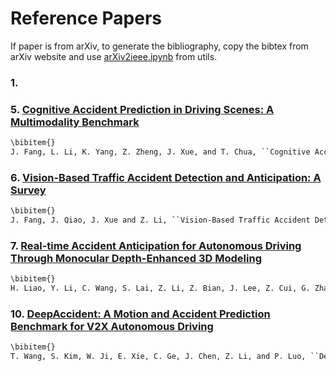 # Reference Papers
If paper is from arXiv, to generate the bibliography, copy the bibtex from arXiv website and use [arXiv2ieee.ipynb](../utils/arXiv2ieee.ipynb) from utils.

### 1. 



### 5. [Cognitive Accident Prediction in Driving Scenes: A Multimodality Benchmark](Cognitive_Accident_Prediction.pdf)
```markdown
\bibitem{}
J. Fang, L. Li, K. Yang, Z. Zheng, J. Xue, and T. Chua, ``Cognitive Accident Prediction in Driving Scenes: A Multimodality Benchmark,'' 2023, arXiv:2212.09381
```

### 6. [Vision-Based Traffic Accident Detection and Anticipation: A Survey](Vision_Based_Traffic_Accident_Detection_and_Anticipation_survey.pdf)
```markdown
\bibitem{}
J. Fang, J. Qiao, J. Xue and Z. Li, ``Vision-Based Traffic Accident Detection and Anticipation: A Survey,'' in IEEE Transactions on Circuits and Systems for Video Technology, vol. 34, no. 4, pp. 1983-1999, April 2024, doi: 10.1109/TCSVT.2023.3307655.
```

### 7. [Real-time Accident Anticipation for Autonomous Driving Through Monocular Depth-Enhanced 3D Modeling](Real_time_Accident_Anticipation_for_Autonomous_Driving_Through.pdf)
```markdown
\bibitem{}
H. Liao, Y. Li, C. Wang, S. Lai, Z. Li, Z. Bian, J. Lee, Z. Cui, G. Zhang, and C. Xu, ``Real-time Accident Anticipation for Autonomous Driving Through Monocular Depth-Enhanced 3D Modeling,'' 2024, arXiv:2409.01256
```

### 10. [DeepAccident: A Motion and Accident Prediction Benchmark for V2X Autonomous Driving](DeepAccident_A_Motion_and_Accident_Prediction_Benchmark.pdf)
```markdown
\bibitem{}
T. Wang, S. Kim, W. Ji, E. Xie, C. Ge, J. Chen, Z. Li, and P. Luo, ``DeepAccident: A Motion and Accident Prediction Benchmark for V2X Autonomous Driving,'' 2023, arXiv:2304.01168
```

